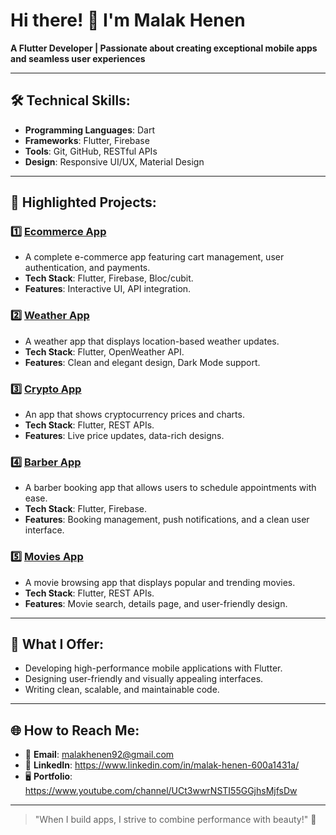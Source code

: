 # Hi there! 👋 I'm Malak Henen  
**A Flutter Developer | Passionate about creating exceptional mobile apps and seamless user experiences**

---

## 🛠️ Technical Skills:
- **Programming Languages**: Dart  
- **Frameworks**: Flutter, Firebase  
- **Tools**: Git, GitHub, RESTful APIs  
- **Design**: Responsive UI/UX, Material Design  

---

## 🌟 Highlighted Projects:
### 1️⃣ [Ecommerce App](https://github.com/MalakHenendeveloper/Ecommerce_App_)  
- A complete e-commerce app featuring cart management, user authentication, and payments.  
- **Tech Stack**: Flutter, Firebase, Bloc/cubit.  
- **Features**: Interactive UI, API integration.  

### 2️⃣ [Weather App](https://github.com/MalakHenendeveloper/weather)  
- A weather app that displays location-based weather updates.  
- **Tech Stack**: Flutter, OpenWeather API.  
- **Features**: Clean and elegant design, Dark Mode support.  

### 3️⃣ [Crypto App](https://github.com/MalakHenendeveloper/crypto/tree/master)  
- An app that shows cryptocurrency prices and charts.  
- **Tech Stack**: Flutter, REST APIs.  
- **Features**: Live price updates, data-rich designs.
  
### 4️⃣ [Barber App](https://github.com/MalakHenendeveloper/Braber)  
- A barber booking app that allows users to schedule appointments with ease.  
- **Tech Stack**: Flutter, Firebase.  
- **Features**: Booking management, push notifications, and a clean user interface.  

### 5️⃣ [Movies App](https://github.com/MalakHenendeveloper/movies/tree/master)  
- A movie browsing app that displays popular and trending movies.  
- **Tech Stack**: Flutter, REST APIs.  
- **Features**: Movie search, details page, and user-friendly design.  

---

## 🎯 What I Offer:
- Developing high-performance mobile applications with Flutter.  
- Designing user-friendly and visually appealing interfaces.  
- Writing clean, scalable, and maintainable code.  

---

## 🌐 How to Reach Me:
- 📧 **Email**:  malakhenen92@gmail.com
- 🔗 **LinkedIn**: https://www.linkedin.com/in/malak-henen-600a1431a/  
- 🖥️ **Portfolio**: https://www.youtube.com/channel/UCt3wwrNSTI55GGjhsMjfsDw

---

> "When I build apps, I strive to combine performance with beauty!" 🌟  
